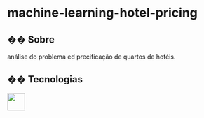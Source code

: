 <h1>machine-learning-hotel-pricing
</h1>

<h2>�� Sobre</h2>
<p>análise do problema ed precificação de quartos de hotéis.</p>

## �� Tecnologias
  <img src="https://cdn.jsdelivr.net/gh/devicons/devicon@latest/icons/python/python-original.svg" width="40" height="40" />

          

